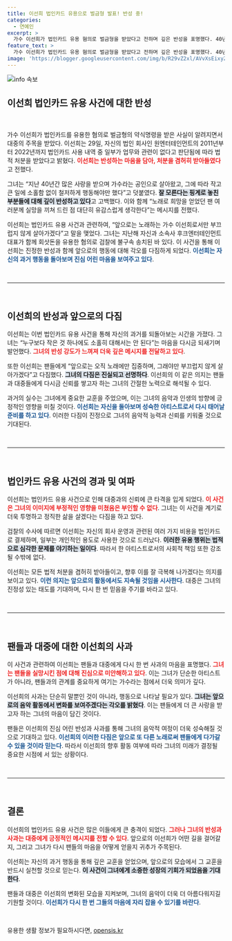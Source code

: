 ```yaml
---
title: 이선희 법인카드 유용으로 벌금형 발표! 반성 중!
categories:
  - 연예인
excerpt: >
  가수 이선희가 법인카드 유용 혐의로 벌금형을 받았다고 전하며 깊은 반성을 표명했다. 40년간 사랑 받아온 그녀는 팬들에게 실망을 줘 죄송하다고 사과하며, 앞으로 더 철저히 살아가겠다고 다짐했다. 클릭하고 그녀의 심경을 확인해보세요!
feature_text: >
  가수 이선희가 법인카드 유용 혐의로 벌금형을 받았다고 전하며 깊은 반성을 표명했다. 40년간 사랑 받아온 그녀는 팬들에게 실망을 줘 죄송하다고 사과하며, 앞으로 더 철저히 살아가겠다고 다짐했다. 클릭하고 그녀의 심경을 확인해보세요!
image: 'https://blogger.googleusercontent.com/img/b/R29vZ2xl/AVvXsEixyZcFfHzMRdzZMjFBmAUKJYCLCGyLL1o632UiGVXcaFdKo_bkvkuCioo0uUKlGfBVcT3P84aROyZIXSBEx3Aw5nCQ3pTgDom1WDC4m8eifvWiAmWEEVb4x6G_l8C0QH225ldMjyaFvpxGEBGNO37VmDTDMHGhJPq73UglMfDca1-0aw/s1600/blogspot.png'
---
```


<p><img src="https://blogger.googleusercontent.com/img/b/R29vZ2xl/AVvXsEixyZcFfHzMRdzZMjFBmAUKJYCLCGyLL1o632UiGVXcaFdKo_bkvkuCioo0uUKlGfBVcT3P84aROyZIXSBEx3Aw5nCQ3pTgDom1WDC4m8eifvWiAmWEEVb4x6G_l8C0QH225ldMjyaFvpxGEBGNO37VmDTDMHGhJPq73UglMfDca1-0aw/s1600/blogspot.png" alt="info 속보" /></p>

<h2 data-ke-size="size26">이선희 법인카드 유용 사건에 대한 반성</h2>

<p data-ke-size="size16">&nbsp;</p> 

<p>가수 이선희가 법인카드를 유용한 혐의로 벌금형의 약식명령을 받은 사실이 알려지면서 대중의 주목을 받았다. 이선희는 29일, 자신의 법인 회사인 원엔터테인먼트의 2011년부터 2022년까지 법인카드 사용 내역 중 일부가 업무와 관련이 없다고 판단됨에 따라 법적 처분을 받았다고 밝혔다. <b><span style="color: #ee2323;">이선희는 반성하는 마음을 담아, 처분을 겸허히 받아들였다</span></b>고 전했다. </p>

<p>그녀는 “지난 40년간 많은 사랑을 받으며 가수라는 공인으로 살아왔고, 그에 따라 작고 큰 일에 소홀함 없이 철저하게 행동해야만 했다”고 덧붙였다. <b><span style="background-color: #21538527;">잘 모른다는 핑계로 놓친 부분들에 대해 깊이 반성하고 있다</span></b>고 고백했다. 이와 함께 “노래로 희망을 얻었던 팬 여러분께 실망을 끼쳐 드린 점 대단히 유감스럽게 생각한다”는 메시지를 전했다. </p>

<p>이선희는 법인카드 유용 사건과 관련하여, “앞으로는 노래하는 가수 이선희로서만 부끄럽지 않게 살아가겠다”고 말을 맺었다. 그녀는 지난해 자신과 소속사 후크엔터테인먼트 대표가 함께 회삿돈을 유용한 혐의로 검찰에 불구속 송치된 바 있다. 이 사건을 통해 이선희는 진정한 반성과 함께 앞으로의 행동에 대해 각오를 다짐하게 되었다. <b><span style="color: #1a5490;">이선희는 자신의 과거 행동을 돌아보며 진심 어린 마음을 보여주고 있다</span></b>. </p>

<p data-ke-size="size16">&nbsp;</p> 

<hr> 

<p data-ke-size="size16">&nbsp;</p> 

<h2 data-ke-size="size26">이선희의 반성과 앞으로의 다짐</h2>

<p>이선희는 이번 법인카드 유용 사건을 통해 자신의 과거를 되돌아보는 시간을 가졌다. 그녀는 “누구보다 작은 것 하나에도 소홀히 대해서는 안 된다”는 마음을 다시금 되새기며 발언했다. <b><span style="color: #ee2323;">그녀의 반성 강도가 느껴져 더욱 깊은 메시지를 전달하고 있다</span></b>. </p>

<p>또한 이선희는 팬들에게 “앞으로는 오직 노래에만 집중하며, 그래야만 부끄럽지 않게 살아가겠다”고 다짐했다. <b><span style="background-color: #21538527;">그녀의 다짐은 진실되고 선명하다</span></b>. 이선희의 이 같은 의지는 팬들과 대중들에게 다시금 신뢰를 쌓고자 하는 그녀의 간절한 노력으로 해석될 수 있다. </p>

<p>과거의 실수는 그녀에게 중요한 교훈을 주었으며, 이는 그녀의 음악과 인생의 방향에 긍정적인 영향을 미칠 것이다. <b><span style="color: #1a5490;">이선희는 자신을 돌아보며 성숙한 아티스트로서 다시 태어날 준비를 하고 있다</span></b>. 이러한 다짐이 진정으로 그녀의 음악적 능력과 신뢰를 키워줄 것으로 기대된다.</p>

<p data-ke-size="size16">&nbsp;</p> 

<hr> 

<p data-ke-size="size16">&nbsp;</p> 

<h2 data-ke-size="size26">법인카드 유용 사건의 경과 및 여파</h2>

<p>이선희는 법인카드 유용 사건으로 인해 대중과의 신뢰에 큰 타격을 입게 되었다. <b><span style="color: #ee2323;">이 사건은 그녀의 이미지에 부정적인 영향을 미쳤음은 부인할 수 없다</span></b>. 그녀는 이 사건을 계기로 더욱 투명하고 정직한 삶을 살겠다는 다짐을 하고 있다. </p>

<p>검찰의 수사에 따르면 이선희는 자신의 회사 운영과 관련된 여러 가지 비용을 법인카드로 결제하며, 일부는 개인적인 용도로 사용한 것으로 드러났다. <b><span style="background-color: #21538527;">이러한 유용 행위는 법적으로 심각한 문제를 야기하는 일이다</span></b>. 따라서 한 아티스트로서의 사회적 책임 또한 강조될 수밖에 없다.</p>

<p>이선희는 모든 법적 처분을 겸허히 받아들이고, 향후 이를 잘 극복해 나가겠다는 의지를 보이고 있다. <b><span style="color: #1a5490;">이런 의지는 앞으로의 활동에서도 지속될 것임을 시사한다</span></b>. 대중은 그녀의 진정성 있는 태도를 기대하며, 다시 한 번 믿음을 주기를 바라고 있다.</p>

<p data-ke-size="size16">&nbsp;</p> 

<hr> 

<p data-ke-size="size16">&nbsp;</p> 

<h2 data-ke-size="size26">팬들과 대중에 대한 이선희의 사과</h2>

<p>이 사건과 관련하여 이선희는 팬들과 대중에게 다시 한 번 사과의 마음을 표명했다. <b><span style="color: #ee2323;">그녀는 팬들을 실망시킨 점에 대해 진심으로 미안해하고 있다</span></b>. 이는 그녀가 단순한 아티스트가 아니라, 팬들과의 관계를 중요하게 여기는 가수라는 점에서 더욱 의미가 깊다. </p>

<p>이선희의 사과는 단순히 말뿐인 것이 아니라, 행동으로 나타날 필요가 있다. <b><span style="background-color: #21538527;">그녀는 앞으로의 음악 활동에서 변화를 보여주겠다는 각오를 밝혔다</span></b>. 이는 팬들에게 더 큰 사랑을 받고자 하는 그녀의 마음이 담긴 것이다. </p>

<p>팬들은 이선희의 진심 어린 반성과 사과를 통해 그녀의 음악적 여정이 더욱 성숙해질 것으로 기대하고 있다. <b><span style="color: #1a5490;">이선희의 이러한 다짐은 앞으로 또 다른 노래로써 팬들에게 다가갈 수 있을 것이라 믿는다</span></b>. 따라서 이선희의 향후 활동 여부에 따라 그녀의 미래가 결정될 중요한 시점에 서 있는 상황이다.</p>

<p data-ke-size="size16">&nbsp;</p> 

<hr> 

<p data-ke-size="size16">&nbsp;</p> 

<h2 data-ke-size="size26">결론</h2>

<p>이선희의 법인카드 유용 사건은 많은 이들에게 큰 충격이 되었다. <b><span style="color: #ee2323;">그러나 그녀의 반성과 사과는 대중에게 긍정적인 메시지를 전할 수 있다</span></b>. 앞으로의 이선희가 어떤 길을 걸어갈지, 그리고 그녀가 다시 팬들의 마음을 어떻게 얻을지 귀추가 주목된다. </p>

<p>이선희는 자신의 과거 행동을 통해 깊은 교훈을 얻었으며, 앞으로의 모습에서 그 교훈을 반드시 실천할 것으로 믿는다. <b><span style="background-color: #21538527;">이 사건이 그녀에게 소중한 성장의 기회가 되었음을 기대한다</span></b>. </p>

<p>팬들과 대중은 이선희의 변화된 모습을 지켜보며, 그녀의 음악이 더욱 더 아름다워지길 기원할 것이다. <b><span style="color: #1a5490;">이선희가 다시 한 번 그들의 마음에 자리 잡을 수 있기를 바란다</span></b>.</p>

<p data-ke-size="size16">&nbsp;</p> 
유용한 생활 정보가 필요하시다면, <a href="https://opensis.kr" rel="dofollow">opensis.kr</a>


